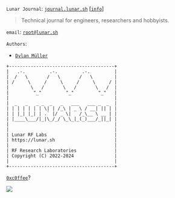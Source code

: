 `Lunar Journal`: [`journal.lunar.sh`](https://journal.lunar.sh/) [[`info`](https://journal.lunar.sh/info.html)]

> Technical journal for engineers, researchers and hobbyists.

`email`: [`root@lunar.sh`](mailto:root@lunar.sh)

`Authors`: 
- [`Dylan Müller`](https://www.linkedin.com/in/dylanmuller)

```
+---------------------------------------+
|   .-.         .-.         .-.         |
|  /   \       /   \       /   \        |
| /     \     /     \     /     \     / |
|        \   /       \   /       \   /  |
|         "_"         "_"         "_"   |
|                                       |
|  _   _   _ _  _   _   ___   ___ _  _  |
| | | | | | | \| | /_\ | _ \ / __| || | |
| | |_| |_| | .` |/ _ \|   /_\__ \ __ | |
| |____\___/|_|\_/_/ \_\_|_(_)___/_||_| |
|                                       |
|                                       |
| Lunar RF Labs                         |
| https://lunar.sh                      |
|                                       |
| RF Research Laboratories              |
| Copyright (C) 2022-2024               |
|                                       |
+---------------------------------------+
```

[`0xc0ffee`](https://buymeacoffee.com/lunarjournal)?

[![](https://github.com/lunarjournal/lunarjournal.github.io/blob/main/images/c0ffee.gif?raw=true)](https://buymeacoffee.com/lunarjournal)
